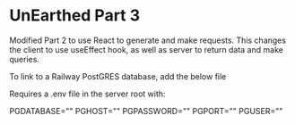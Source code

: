 # UnEarthed Part 3

Modified Part 2 to use React to generate and make requests. This changes the client to use useEffect hook, as well as server to return data and make queries.

To link to a Railway PostGRES database, add the below file 

Requires a .env file in the server root with:

PGDATABASE=""
PGHOST=""
PGPASSWORD=""
PGPORT=""
PGUSER=""